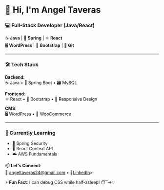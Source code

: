 # 👋 Hi, I'm Angel Taveras 

### 💻 Full-Stack Developer (Java/React)
☕ **Java** | 🌱 **Spring** | ⚛️ **React**  
🖥️ **WordPress** | 🎨 **Bootstrap** | 🔄 **Git**

---

### 🛠️ Tech Stack
**Backend**:  
☕ Java • 🌱 Spring Boot • 🗃️ MySQL  

**Frontend**:  
⚛️ React • 🎨 Bootstrap • 📱 Responsive Design  

**CMS**:  
🖥️ WordPress • 🛒 WooCommerce  

---

### 🌱 Currently Learning  
- 🧩 Spring Security  
- 🔄 React Context API  
- ☁️ AWS Fundamentals  

📫 **Let's Connect**:  
📧 angeltaveras24@gmail.com • 🔗<a href="https://www.linkedin.com/in/angel-taveras-722607114/" target="_blank">LinkedIn</a>>
  

⚡ **Fun Fact**: I can debug CSS while half-asleep! 😴→💡
